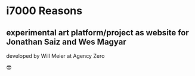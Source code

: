 #  i7000 Reasons 

##  experimental art platform/project as website for Jonathan Saiz and Wes Magyar 

developed by Will Meier at Agency Zero 

😎
